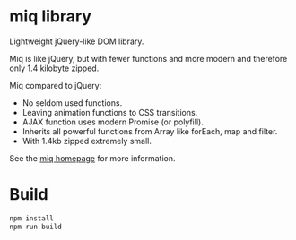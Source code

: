 # miq library

Lightweight jQuery-like DOM library.

Miq is like jQuery, but with fewer functions and more modern and therefore only 1.4 kilobyte zipped.

Miq compared to jQuery:

* No seldom used functions.
* Leaving animation functions to CSS transitions.
* AJAX function uses modern Promise (or polyfill).
* Inherits all powerful functions from Array like forEach, map and filter.
* With 1.4kb zipped extremely small.

See the [miq homepage](http://www.bitstorm.org/javascript/miq/) for more information.

# Build

```sh
npm install
npm run build
```
